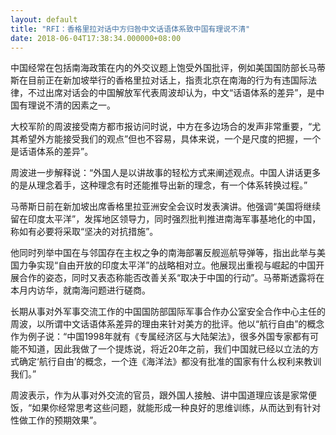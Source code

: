 ```yaml
---
layout: default
title: "RFI：香格里拉对话中方归咎中文话语体系致中国有理说不清"
date: 2018-06-04T17:38:34.000000+08:00
---
```


中国经常在包括南海政策在内的外交议题上饱受外国批评，例如美国国防部长马蒂斯在目前正在新加坡举行的香格里拉对话上，指责北京在南海的行为有违国际法律，不过出席对话会的中国解放军代表周波却认为，中文“话语体系的差异”，是中国有理说不清的因素之一。

大校军阶的周波接受南方都市报访问时说，中方在多边场合的发声非常重要，“尤其希望外方能接受我们的观点”但也不容易，具体来说，一个是尺度的把握，一个是话语体系的差异”。

周波进一步解释说：“外国人是以讲故事的轻松方式来阐述观点。中国人讲话更多的是从理念着手，这种理念有时还能推导出新的理念，有一个体系转换过程。”

马蒂斯日前在新加坡出席香格里拉亚洲安全会议时发表演讲。他强调“美国将继续留在印度太平洋”，发挥地区领导力，同时强烈批判推进南海军事基地化的中国，称如有必要将采取“坚决的对抗措施”。

他同时列举中国在与邻国存在主权之争的南海部署反舰巡航导弹等，指出此举与美国力争实现“自由开放的印度太平洋”的战略相对立。他展现出重视与崛起的中国开展合作的姿态，同时又表态称能否改善关系“取决于中国的行动”。马蒂斯透露将在本月内访华，就南海问题进行磋商。

长期从事对外军事交流工作的中国国防部国际军事合作办公室安全合作中心主任的周波，以所谓中文话语体系差异的理由来针对美方的批评。他以“航行自由”的概念作为例子说：“中国1998年就有《专属经济区与大陆架法》，很多外国专家都有可能不知道，因此我做了一个提炼说，将近20年之前，我们中国就已经以立法的方式确定‘航行自由’的概念，一个连《海洋法》都没有批准的国家有什么权利来教训我们。”

周波表示，作为从事对外交流的官员，跟外国人接触、讲中国道理应该是家常便饭，“如果你经常思考这些问题，就能形成一种良好的思维训练，从而达到有针对性做工作的预期效果”。


